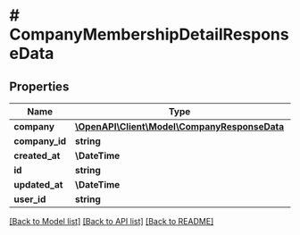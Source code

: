 # # CompanyMembershipDetailResponseData

## Properties

Name | Type | Description | Notes
------------ | ------------- | ------------- | -------------
**company** | [**\OpenAPI\Client\Model\CompanyResponseData**](CompanyResponseData.md) |  | [optional]
**company_id** | **string** |  |
**created_at** | **\DateTime** |  |
**id** | **string** |  |
**updated_at** | **\DateTime** |  |
**user_id** | **string** |  |

[[Back to Model list]](../../README.md#models) [[Back to API list]](../../README.md#endpoints) [[Back to README]](../../README.md)
